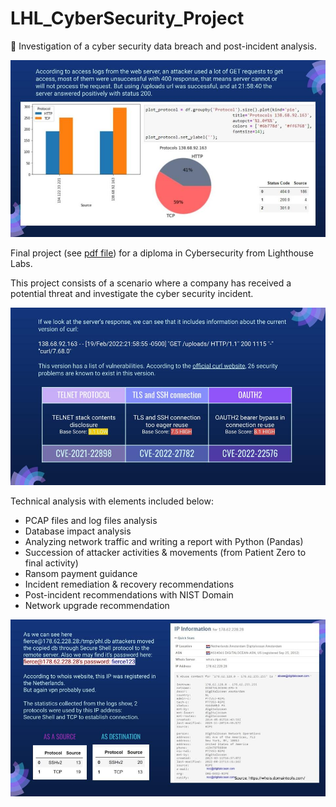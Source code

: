 # LHL_CyberSecurity_Project
:open_file_folder: Investigation of a cyber security data breach and post-incident analysis.

 <img src="https://github.com/teora13/LHL_CyberSecurity_Project/blob/main/images/02_logs.jpg" width="800">

Final project (see [pdf file](https://github.com/teora13/LHL_CyberSecurity_Project/blob/main/PREMIUM%20HOUSE%20LIGHTS%2C%20INC.pptx.pdf)) for a diploma in Cybersecurity from Lighthouse Labs. <br />

This project consists of a scenario where a company has received a potential threat and investigate the cyber security incident. 

<img src="https://github.com/teora13/LHL_CyberSecurity_Project/blob/main/images/03_vulns.jpg" width="800">

Technical analysis with elements included below:
- PCAP files and log files analysis <br />
- Database impact analysis <br />
- Analyzing network traffic and writing a report with Python (Pandas) <br />
- Succession of attacker activities & movements (from Patient Zero to final activity)<br />
- Ransom payment guidance<br />
- Incident remediation & recovery recommendations<br />
- Post-incident recommendations with NIST Domain<br />
- Network upgrade recommendation<br />

<img src="https://github.com/teora13/LHL_CyberSecurity_Project/blob/main/images/04_ipinfo.jpg" width="800"> 
